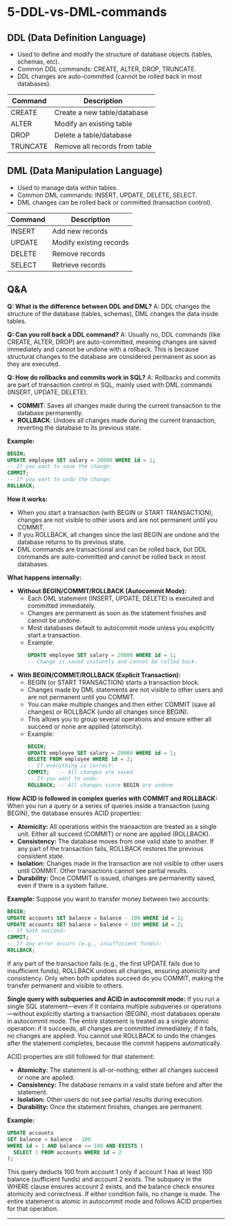 # 5-DDL-vs-DML-commands


## DDL (Data Definition Language)
- Used to define and modify the structure of database objects (tables, schemas, etc).
- Common DDL commands: CREATE, ALTER, DROP, TRUNCATE.
- DDL changes are auto-committed (cannot be rolled back in most databases).

| Command | Description                  |
|---------|------------------------------|
| CREATE  | Create a new table/database  |
| ALTER   | Modify an existing table     |
| DROP    | Delete a table/database      |
| TRUNCATE| Remove all records from table|


## DML (Data Manipulation Language)
- Used to manage data within tables.
- Common DML commands: INSERT, UPDATE, DELETE, SELECT.
- DML changes can be rolled back or committed (transaction control).

| Command | Description                  |
|---------|------------------------------|
| INSERT  | Add new records              |
| UPDATE  | Modify existing records      |
| DELETE  | Remove records               |
| SELECT  | Retrieve records             |


## Q&A
**Q: What is the difference between DDL and DML?**
A: DDL changes the structure of the database (tables, schemas), DML changes the data inside tables.

**Q: Can you roll back a DDL command?**
A: Usually no, DDL commands (like CREATE, ALTER, DROP) are auto-committed, meaning changes are saved immediately and cannot be undone with a rollback. This is because structural changes to the database are considered permanent as soon as they are executed.

**Q: How do rollbacks and commits work in SQL?**
A: Rollbacks and commits are part of transaction control in SQL, mainly used with DML commands (INSERT, UPDATE, DELETE).

- **COMMIT**: Saves all changes made during the current transaction to the database permanently.
- **ROLLBACK**: Undoes all changes made during the current transaction, reverting the database to its previous state.

**Example:**
```sql
BEGIN;
UPDATE employee SET salary = 20000 WHERE id = 1;
-- If you want to save the change:
COMMIT;
-- If you want to undo the change:
ROLLBACK;
```


**How it works:**
- When you start a transaction (with BEGIN or START TRANSACTION), changes are not visible to other users and are not permanent until you COMMIT.
- If you ROLLBACK, all changes since the last BEGIN are undone and the database returns to its previous state.
- DML commands are transactional and can be rolled back, but DDL commands are auto-committed and cannot be rolled back in most databases.

**What happens internally:**
- **Without BEGIN/COMMIT/ROLLBACK (Autocommit Mode):**
  - Each DML statement (INSERT, UPDATE, DELETE) is executed and committed immediately.
  - Changes are permanent as soon as the statement finishes and cannot be undone.
  - Most databases default to autocommit mode unless you explicitly start a transaction.
  - Example:
    ```sql
    UPDATE employee SET salary = 20000 WHERE id = 1;
    -- Change is saved instantly and cannot be rolled back.
    ```
- **With BEGIN/COMMIT/ROLLBACK (Explicit Transaction):**
  - BEGIN (or START TRANSACTION) starts a transaction block.
  - Changes made by DML statements are not visible to other users and are not permanent until you COMMIT.
  - You can make multiple changes and then either COMMIT (save all changes) or ROLLBACK (undo all changes since BEGIN).
  - This allows you to group several operations and ensure either all succeed or none are applied (atomicity).
  - Example:
    ```sql
    BEGIN;
    UPDATE employee SET salary = 20000 WHERE id = 1;
    DELETE FROM employee WHERE id = 2;
    -- If everything is correct:
    COMMIT;   -- All changes are saved
    -- If you want to undo:
    ROLLBACK; -- All changes since BEGIN are undone
    ```

**How ACID is followed in complex queries with COMMIT and ROLLBACK:**
When you run a query or a series of queries inside a transaction (using BEGIN), the database ensures ACID properties:

- **Atomicity:** All operations within the transaction are treated as a single unit. Either all succeed (COMMIT) or none are applied (ROLLBACK).
- **Consistency:** The database moves from one valid state to another. If any part of the transaction fails, ROLLBACK restores the previous consistent state.
- **Isolation:** Changes made in the transaction are not visible to other users until COMMIT. Other transactions cannot see partial results.
- **Durability:** Once COMMIT is issued, changes are permanently saved, even if there is a system failure.

**Example:**
Suppose you want to transfer money between two accounts:
```sql
BEGIN;
UPDATE accounts SET balance = balance - 100 WHERE id = 1;
UPDATE accounts SET balance = balance + 100 WHERE id = 2;
-- If both succeed:
COMMIT;
-- If any error occurs (e.g., insufficient funds):
ROLLBACK;
```
If any part of the transaction fails (e.g., the first UPDATE fails due to insufficient funds), ROLLBACK undoes all changes, ensuring atomicity and consistency. Only when both updates succeed do you COMMIT, making the transfer permanent and visible to others.

**Single query with subqueries and ACID in autocommit mode:**
If you run a single SQL statement—even if it contains multiple subqueries or operations—without explicitly starting a transaction (BEGIN), most databases operate in autocommit mode. The entire statement is treated as a single atomic operation: if it succeeds, all changes are committed immediately; if it fails, no changes are applied. You cannot use ROLLBACK to undo the changes after the statement completes, because the commit happens automatically.

ACID properties are still followed for that statement:
- **Atomicity:** The statement is all-or-nothing; either all changes succeed or none are applied.
- **Consistency:** The database remains in a valid state before and after the statement.
- **Isolation:** Other users do not see partial results during execution.
- **Durability:** Once the statement finishes, changes are permanent.

**Example:**
```sql
UPDATE accounts
SET balance = balance - 100
WHERE id = 1 AND balance >= 100 AND EXISTS (
  SELECT 1 FROM accounts WHERE id = 2
);
```
This query deducts 100 from account 1 only if account 1 has at least 100 balance (sufficient funds) and account 2 exists. The subquery in the WHERE clause ensures account 2 exists, and the balance check ensures atomicity and correctness. If either condition fails, no change is made. The entire statement is atomic in autocommit mode and follows ACID properties for that operation.

---

